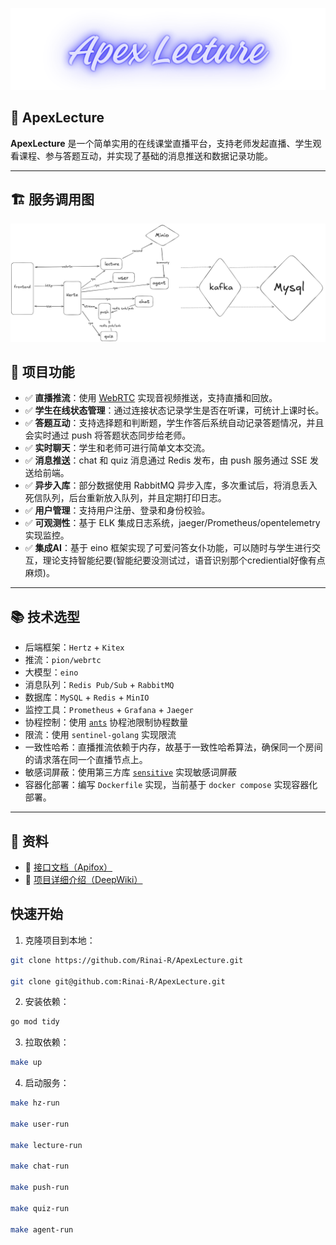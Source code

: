  ![ApexLecture](./img/ApexLecture.png)

  ## 🧾 ApexLecture 

  **ApexLecture** 是一个简单实用的在线课堂直播平台，支持老师发起直播、学生观看课程、参与答题互动，并实现了基础的消息推送和数据记录功能。

  ------

  ## 🏗️ 服务调用图

  ![sevice](./img/service.png)

  ## 🎯 项目功能

  - ✅ **直播推流**：使用 [WebRTC](https://github.com/pion/webrtc) 实现音视频推送，支持直播和回放。
  - ✅ **学生在线状态管理**：通过连接状态记录学生是否在听课，可统计上课时长。
  - ✅ **答题互动**：支持选择题和判断题，学生作答后系统自动记录答题情况，并且会实时通过 push 将答题状态同步给老师。
  - ✅ **实时聊天**：学生和老师可进行简单文本交流。
  - ✅ **消息推送**：chat 和 quiz 消息通过 Redis 发布，由 push 服务通过 SSE 发送给前端。
  - ✅ **异步入库**：部分数据使用 RabbitMQ 异步入库，多次重试后，将消息丢入死信队列，后台重新放入队列，并且定期打印日志。
  - ✅ **用户管理**：支持用户注册、登录和身份校验。
  - ✅ **可观测性**：基于 ELK 集成日志系统，jaeger/Prometheus/opentelemetry 实现监控。
  - ✅ **集成AI**：基于 eino 框架实现了可爱问答女仆功能，可以随时与学生进行交互，理论支持智能纪要(智能纪要没测试过，语音识别那个crediential好像有点麻烦)。

  ------

  ## 📚 技术选型

  - 后端框架：`Hertz` + `Kitex`
  - 推流：`pion/webrtc`
  - 大模型：`eino`
  - 消息队列：`Redis Pub/Sub` + `RabbitMQ`
  - 数据库：`MySQL` + `Redis` + `MinIO`
  - 监控工具：`Prometheus` + `Grafana` + `Jaeger`
  - 协程控制：使用 [`ants`](https://github.com/panjf2000/ants) 协程池限制协程数量
  - 限流：使用 `sentinel-golang` 实现限流
  - 一致性哈希：直播推流依赖于内存，故基于一致性哈希算法，确保同一个房间的请求落在同一个直播节点上。
  - 敏感词屏蔽：使用第三方库 [`sensitive`](https://github.com/importcjj/sensitive) 实现敏感词屏蔽
  - 容器化部署：编写 `Dockerfile` 实现，当前基于 `docker compose` 实现容器化部署。

  ------

  ## 📎 资料

  - 📄 [接口文档（Apifox）](https://apifox.com/apidoc/shared/ec05339a-ba50-46d9-9971-1d9ef2347f2c/297132962e0)
  - 📄 [项目详细介绍（DeepWiki）](https://deepwiki.com/Rinai-R/ApexLecture)

  ## 快速开始

  1. 克隆项目到本地：

  ```bash
  git clone https://github.com/Rinai-R/ApexLecture.git

  git clone git@github.com:Rinai-R/ApexLecture.git
  ```

  2. 安装依赖：

  ```bash
  go mod tidy
  ```

  3. 拉取依赖：

  ```bash
  make up
  ```

  4. 启动服务：

  ```bash
  make hz-run
  
  make user-run
  
  make lecture-run
  
  make chat-run
  
  make push-run
  
  make quiz-run

  make agent-run
  ```

